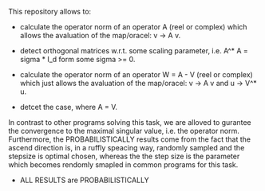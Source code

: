 This repository allows to:
  - calculate the operator norm of an operator A (reel or complex) which allows the avaluation of the map/oracel: v -> A v.
  - detect orthogonal matrices w.r.t. some scaling parameter, i.e. A^* A = sigma * I_d form some sigma >= 0.

  - calculate the operator norm of an operator W = A - V (reel or complex) which just allows the avaluation of the map/oracel: v -> A v and u -> V^* u.
  - detcet the case, where A = V.

In contrast to other programs solving this task, we are alloved to gurantee the convergence to the maximal singular value, i.e. the operator norm.
Furthermore, the PROBABILISTICALLY results come from the fact that the ascend direction is, in a ruffly speacing way, randomly sampled and the stepsize is optimal chosen, 
whereas the the step size is the parameter which becomes rendomly smapled in common programs for this task.

  - ALL RESULTS are PROBABILISTICALLY
